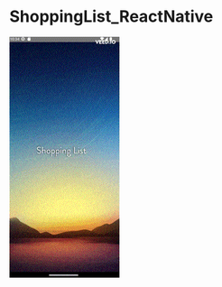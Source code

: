 ﻿# ShoppingList_ReactNative

![alt text](https://github.com/hyperstone6/ShoppingList_ReactNative/blob/main/ezgif-5-434df2ebb2.gif?raw=true)
